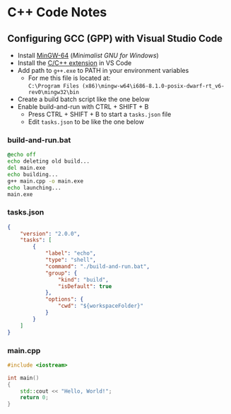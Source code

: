 # C++ Code Notes

## Configuring GCC (GPP) with Visual Studio Code
* Install [MinGW-64](https://sourceforge.net/projects/mingw-w64/) (_Minimalist GNU for Windows_)
* Install the [C/C++ extension](https://marketplace.visualstudio.com/items?itemName=ms-vscode.cpptools) in VS Code
* Add path to `g++.exe` to PATH in your environment variables
  * For me this file is located at: \
  `C:\Program Files (x86)\mingw-w64\i686-8.1.0-posix-dwarf-rt_v6-rev0\mingw32\bin`
* Create a build batch script like the one below
* Enable build-and-run with CTRL + SHIFT + B
  * Press CTRL + SHIFT + B to start a `tasks.json` file
  * Edit `tasks.json` to be like the one below

### build-and-run.bat
```bat
@echo off
echo deleting old build...
del main.exe
echo building...
g++ main.cpp -o main.exe
echo launching...
main.exe
```

### tasks.json
```json
{
    "version": "2.0.0",
    "tasks": [
        {
            "label": "echo",
            "type": "shell",
            "command": "./build-and-run.bat",
            "group": {
                "kind": "build",
                "isDefault": true
            },
            "options": {
                "cwd": "${workspaceFolder}"
            }
        }
    ]
}
```

### main.cpp
```cpp
#include <iostream>

int main()
{
    std::cout << "Hello, World!";
    return 0;
}
```
